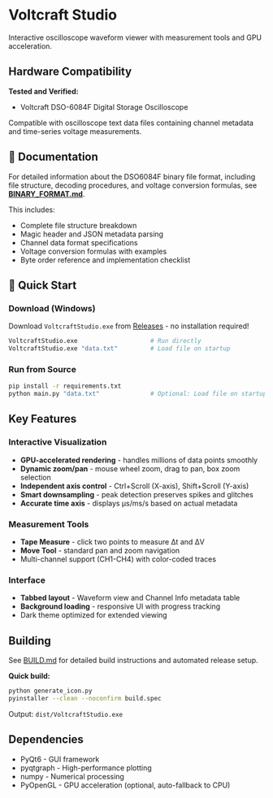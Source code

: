 # Voltcraft Studio

Interactive oscilloscope waveform viewer with measurement tools and GPU acceleration.

## Hardware Compatibility

**Tested and Verified:**
- Voltcraft DSO-6084F Digital Storage Oscilloscope

Compatible with oscilloscope text data files containing channel metadata and time-series voltage measurements.

## 📖 Documentation

For detailed information about the DSO6084F binary file format, including file structure, decoding procedures, and voltage conversion formulas, see **[BINARY_FORMAT.md](docs/BINARY_FORMAT.md)**.

This includes:
- Complete file structure breakdown
- Magic header and JSON metadata parsing
- Channel data format specifications
- Voltage conversion formulas with examples
- Byte order reference and implementation checklist

## 🚀 Quick Start

### Download (Windows)
Download `VoltcraftStudio.exe` from [Releases](https://github.com/mrconter1/voltcraft-studio/releases) - no installation required!

```bash
VoltcraftStudio.exe                    # Run directly
VoltcraftStudio.exe "data.txt"         # Load file on startup
```

### Run from Source
```bash
pip install -r requirements.txt
python main.py "data.txt"              # Optional: Load file on startup
```

## Key Features

### Interactive Visualization
- **GPU-accelerated rendering** - handles millions of data points smoothly
- **Dynamic zoom/pan** - mouse wheel zoom, drag to pan, box zoom selection
- **Independent axis control** - Ctrl+Scroll (X-axis), Shift+Scroll (Y-axis)
- **Smart downsampling** - peak detection preserves spikes and glitches
- **Accurate time axis** - displays µs/ms/s based on actual metadata

### Measurement Tools
- **Tape Measure** - click two points to measure Δt and ΔV
- **Move Tool** - standard pan and zoom navigation
- Multi-channel support (CH1-CH4) with color-coded traces

### Interface
- **Tabbed layout** - Waveform view and Channel Info metadata table
- **Background loading** - responsive UI with progress tracking
- Dark theme optimized for extended viewing

## Building

See [BUILD.md](BUILD.md) for detailed build instructions and automated release setup.

**Quick build:**
```bash
python generate_icon.py
pyinstaller --clean --noconfirm build.spec
```

Output: `dist/VoltcraftStudio.exe`

## Dependencies

- PyQt6 - GUI framework
- pyqtgraph - High-performance plotting
- numpy - Numerical processing
- PyOpenGL - GPU acceleration (optional, auto-fallback to CPU)


